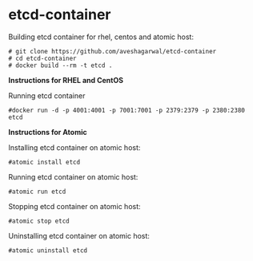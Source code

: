# etcd-container

Building etcd container for rhel, centos and atomic host:

```
# git clone https://github.com/aveshagarwal/etcd-container
# cd etcd-container
# docker build --rm -t etcd .
```
**Instructions for RHEL and CentOS**

Running etcd container

```
#docker run -d -p 4001:4001 -p 7001:7001 -p 2379:2379 -p 2380:2380 etcd
```

**Instructions for Atomic**

Installing etcd container on atomic host:

```
#atomic install etcd
```

Running etcd container on atomic host:

```
#atomic run etcd
```

Stopping etcd container on atomic host:

```
#atomic stop etcd
```

Uninstalling etcd container on atomic host:

```
#atomic uninstall etcd
```
